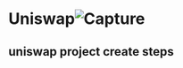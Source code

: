 # Uniswap![Capture](https://user-images.githubusercontent.com/121422342/236197964-d1f608b9-23e3-4072-992c-eb47e8af799d.PNG)
## uniswap project create steps
